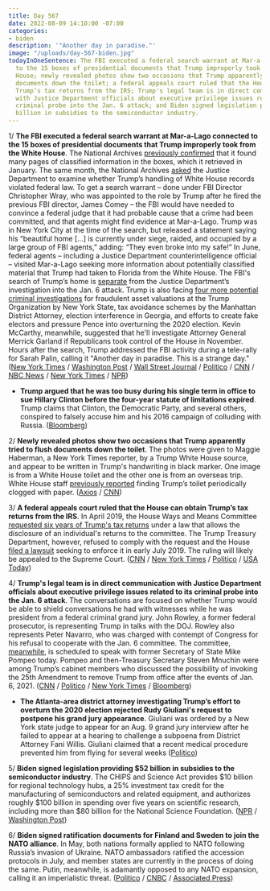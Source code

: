 ```yaml
---
title: Day 567
date: 2022-08-09 14:10:00 -07:00
categories:
- biden
description: '"Another day in paradise."'
image: "/uploads/day-567-biden.jpg"
todayInOneSentence: The FBI executed a federal search warrant at Mar-a-Lago connected
  to the 15 boxes of presidential documents that Trump improperly took from the White
  House; newly revealed photos show two occasions that Trump apparently tried to flush
  documents down the toilet; a federal appeals court ruled that the House can obtain
  Trump’s tax returns from the IRS; Trump's legal team is in direct communication
  with Justice Department officials about executive privilege issues related to its
  criminal probe into the Jan. 6 attack; and Biden signed legislation providing $52
  billion in subsidies to the semiconductor industry.
---
```


1/ **The FBI executed a federal search warrant at Mar-a-Lago connected to the 15 boxes of presidential documents that Trump improperly took from the White House**. The National Archives [previously confirmed](https://www.nytimes.com/2022/02/18/us/politics/trump-archives-white-house.html) that it found many pages of classified information in the boxes, which it retrieved in January. The same month, the National Archives [asked](https://www.washingtonpost.com/politics/2022/02/09/trump-archives-justice-department/) the Justice Department to examine whether Trump’s handling of White House records violated federal law. To get a search warrant – done under FBI Director Christopher Wray, who was appointed to the role by Trump after he fired the previous FBI director, James Comey – the FBI would have needed to convince a federal judge that it had probable cause that a crime had been committed, and that agents might find evidence at Mar-a-Lago. Trump was in New York City at the time of the search, but released a statement saying his “beautiful home \[...\] is currently under siege, raided, and occupied by a large group of FBI agents,” adding: “They even broke into my safe!” In June, federal agents – including a Justice Department counterintelligence official – visited Mar-a-Lago seeking more information about potentially classified material that Trump had taken to Florida from the White House. The FBI's search of Trump’s home is [separate](https://www.nytimes.com/2022/08/09/us/trump-fbi-jan-6.html) from the Justice Department’s investigation into the Jan. 6 attack. Trump is also facing [four more potential criminal investigations](https://www.bloomberg.com/news/articles/2022-08-09/trump-fbi-search-is-just-one-potential-criminal-probe-he-faces-here-are-four-others?sref=MIBMEEoj) for fraudulent asset valuations at the Trump Organization by New York State, tax avoidance schemes by the Manhattan District Attorney, election interference in Georgia, and efforts to create fake electors and pressure Pence into overturning the 2020 election. Kevin McCarthy, meanwhile, suggested that he'll  investigate Attorney General Merrick Garland if Republicans took control of the House in November. Hours after the search, Trump addressed the FBI activity during a tele-rally for Sarah Palin, calling it "Another day in paradise. This is a strange day." ([New York Times](https://www.nytimes.com/2022/08/08/us/politics/trump-fbi-mar-a-lago.html?smid=url-share) / [Washington Post](https://www.washingtonpost.com/national-security/2022/08/08/trump-mar-a-lago-search-fbi/?itid=lk_inline_manual_6) / [Wall Street Journal](https://www.wsj.com/articles/trump-says-mar-a-lago-home-raided-by-fbi-agents-11660000571?mod=article_inline) / [Politico](https://www.politico.com/news/2022/08/08/trump-fbi-maralago-search-00050442) / [CNN](https://www.cnn.com/2022/08/08/politics/mar-a-lago-search-warrant-fbi-donald-trump/index.html) / [NBC News](https://www.nbcnews.com/politics/donald-trump/trump-says-mar-lago-home-was-raided-large-group-fbi-agents-rcna42133) / [New York Times](https://www.nytimes.com/live/2022/08/09/us/trump-fbi-search-news/questions-swirl-about-what-exactly-the-fbi-was-looking-for-and-why?smid=url-share) / [NPR](https://www.npr.org/2022/08/08/1116427430/trump-says-fbi-agents-raided-his-mar-a-lago-home-in-florida))

* **Trump argued that he was too busy during his single term in office to sue Hillary Clinton before the four-year statute of limitations expired**. Trump claims that Clinton, the Democratic Party, and several others, conspired to falsely accuse him and his 2016 campaign of colluding with Russia. ([Bloomberg](https://www.bloomberg.com/news/articles/2022-08-05/trump-says-he-was-too-busy-as-president-to-sue-clinton-sooner?sref=MIBMEEoj))

2/ **Newly revealed photos show two occasions that Trump apparently tried to flush documents down the toilet**. The photos were given to Maggie Haberman, a New York Times reporter, by a Trump White House source, and appear to be written in Trump's handwriting in black marker. One image is from a White House toilet and the other one is from an overseas trip. White House staff [previously reported](https://whatthefuckjusthappenedtoday.com/2022/02/10/day-387/#4-trump-reportedly-tried-to-flush-do) finding Trump’s toilet periodically clogged with paper. ([Axios](https://www.axios.com/2022/08/08/trump-toilet-photos-maggie-haberman) / [CNN](https://www.cnn.com/2022/08/08/politics/trump-white-house-notes-toilet-photos-cnntv/index.html))

3/ **A federal appeals court ruled that the House can obtain Trump’s tax returns from the IRS**. In April 2019, the House Ways and Means Committee [requested six years of Trump's tax returns](https://whatthefuckjusthappenedtoday.com/2019/04/03/day-804/#1-house-democrats-formally-requested) under a law that allows the disclosure of an individual's returns to the committee. The Trump Treasury Department, however, refused to comply with the request and the House [filed a lawsuit](https://whatthefuckjusthappenedtoday.com/2019/07/02/day-894/#1-house-democrats-sued-for-trumps-ta) seeking to enforce it in early July 2019. The ruling will likely be appealed to the Supreme Court. ([CNN](https://www.cnn.com/2022/08/09/politics/appeals-court-house-trump-taxes-opinion/index.html) / [New York Times](https://www.nytimes.com/2022/08/09/us/politics/trump-tax-returns-house-court.html) / [Politico](https://www.politico.com/news/2022/08/09/house-panel-trumps-tax-returns-appeals-court-00050535) / [USA Today](https://www.usatoday.com/story/news/politics/2022/08/09/house-committee-trump-taxes-irs-appeals-court/10277513002/))

4/ **Trump's legal team is in direct communication with Justice Department officials about executive privilege issues related to its criminal probe into the Jan. 6 attack**. The conversations are focused on whether Trump would be able to shield conversations he had with witnesses while he was president from a federal criminal grand jury. John Rowley, a former federal prosecutor, is representing Trump in talks with the DOJ. Rowley also represents Peter Navarro, who was charged with contempt of Congress for his refusal to cooperate with the Jan. 6 committee. The committee, [meanwhile](https://www.cnn.com/2022/08/09/politics/mike-pompeo-january-6-committee/index.html), is scheduled to speak with former Secretary of State Mike Pompeo today. Pompeo and then-Treasury Secretary Steven Mnuchin were among Trump’s cabinet members who discussed the possibility of invoking the 25th Amendment to remove Trump from office after the events of Jan. 6, 2021. ([CNN](https://www.cnn.com/2022/08/04/politics/trump-justice-department-january-6-criminal-investigation/index.html) / [Politico](https://www.politico.com/news/2022/08/08/trump-rowley-doj-jan-6-00050408) / [New York Times](https://www.nytimes.com/2022/08/09/us/politics/jan-6-panel-pompeo-mastriano.html) / [Bloomberg](https://www.bloomberg.com/news/articles/2022-08-09/trump-secretary-of-state-pompeo-to-be-questioned-by-jan-6-panel?srnd=politics-vp&sref=MIBMEEoj))

* **The Atlanta-area district attorney investigating Trump’s effort to overturn the 2020 election rejected Rudy Giuliani's request to postpone his grand jury appearance**. Giuliani was ordered by a New York state judge to appear for an Aug. 9 grand jury interview after he failed to appear at a hearing to challenge a subpoena from District Attorney Fani Willis. Giuliani claimed that a recent medical procedure prevented him from flying for several weeks ([Politico](https://www.politico.com/news/2022/08/08/georgia-da-rejects-giuliani-effort-to-postpone-aug-9-grand-jury-appearance-00050378))

5/ **Biden signed legislation providing $52 billion in subsidies to the semiconductor industry**. The CHIPS and Science Act provides $10 billion for regional technology hubs, a 25% investment tax credit for the manufacturing of semiconductors and related equipment, and authorizes roughly $100 billion in spending over five years on scientific research, including more than $80 billion for the National Science Foundation. ([NPR](https://www.npr.org/2022/08/09/1116468961/biden-signs-semiconductor-bill-into-law-but-trump-raid-overshadows-event) / [Washington Post](https://www.washingtonpost.com/us-policy/2022/08/09/micron-40-billion-us-subsidies/))

6/ **Biden signed ratification documents for Finland and Sweden to join the NATO alliance**. In May, both nations formally applied to NATO following Russia’s invasion of Ukraine. NATO ambassadors ratified the accession protocols in July, and member states are currently in the process of doing the same. Putin, meanwhile, is adamantly opposed to any NATO expansion, calling it an imperialistic threat. ([Politico](https://www.politico.com/news/2022/08/09/biden-nato-membership-finland-sweden-00050584) / [CNBC](https://www.cnbc.com/2022/08/09/biden-to-ratify-finland-and-swedens-nato-membership-bids.html) / [Associated Press](https://apnews.com/article/russia-ukraine-nato-biden-finland-6a04422190bdd7e75440f7e176a88109))